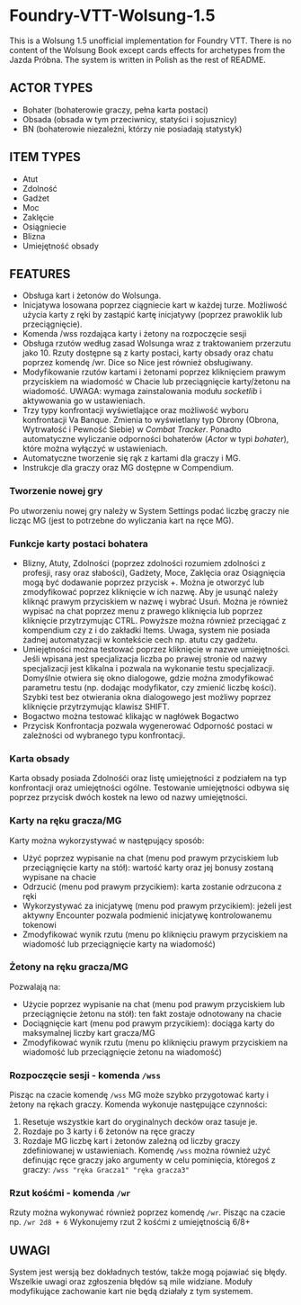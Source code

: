 # Foundry-VTT-Wolsung-1.5
This is a Wolsung 1.5 unofficial implementation for Foundry VTT. There is no content of the Wolsung Book except cards effects for archetypes from the Jazda Próbna. The system is written in Polish as the rest of README.

## ACTOR TYPES
- Bohater (bohaterowie graczy, pełna karta postaci)
- Obsada (obsada w tym przeciwnicy, statyści i sojusznicy)
- BN (bohaterowie niezależni, którzy nie posiadają statystyk)

## ITEM TYPES
- Atut
- Zdolność
- Gadżet
- Moc
- Zaklęcie
- Osiągniecie
- Blizna
- Umiejętność obsady

## FEATURES
- Obsługa kart i żetonów do Wolsunga.
- Inicjatywa losowana poprzez ciągniecie kart w każdej turze. Możliwość użycia karty z ręki by zastąpić kartę inicjatywy (poprzez prawoklik lub przeciągnięcie).
- Komenda /wss rozdająca karty i żetony na rozpoczęcie sesji
- Obsługa rzutów według zasad Wolsunga wraz z traktowaniem przerzutu jako 10. Rzuty dostępne są z karty postaci, karty obsady oraz chatu poprzez komendę /wr. Dice so Nice jest również obsługiwany.
- Modyfikowanie rzutów kartami i żetonami poprzez kliknięciem prawym przyciskiem na wiadomość w Chacie lub przeciągnięcie karty/żetonu na wiadomość. UWAGA: wymaga zainstalowania modułu _socketlib_ i aktywowania go w ustawieniach.
- Trzy typy konfrontacji wyświetlające oraz możliwość wyboru konfrontacji Va Banque. Zmienia to wyświetlany typ Obrony (Obrona, Wytrwałość i Pewność Siebie) w _Combat Tracker_. Ponadto automatyczne wyliczanie odporności bohaterów (_Actor_ w typi _bohater_), które można wyłączyć w ustawieniach.
- Automatyczne tworzenie się rąk z kartami dla graczy i MG.
- Instrukcje dla graczy oraz MG dostępne w Compendium.

### Tworzenie nowej gry
Po utworzeniu nowej gry należy w System Settings podać liczbę graczy nie licząc MG (jest to potrzebne do wyliczania kart na ręce MG).

### Funkcje karty postaci bohatera
- Blizny, Atuty, Zdolności (poprzez zdolności rozumiem zdolności z profesji, rasy oraz słabości), Gadżety, Moce, Zaklęcia oraz Osiągnięcia mogą być dodawanie poprzez przycisk +. Można je otworzyć lub zmodyfikować poprzez kliknięcie w ich nazwę. Aby je usunąć należy kliknąć prawym przyciskiem w nazwę i wybrać Usuń. Można je również wypisać na chat poprzez menu z prawego kliknięcia lub poprzez kliknięcie przytrzymując CTRL. Powyższe można również przeciągać z kompendium czy z i do zakładki Items. Uwaga, system nie posiada żadnej automatyzacji w kontekście cech np. atutu czy gadżetu.
- Umiejętności można testować poprzez kliknięcie w nazwe umiejętności. Jeśli wpisana jest specjalizacja liczba po prawej stronie od nazwy specjalizacji jest klikalna i pozwala na wykonanie testu specjalizacji. Domyślnie otwiera się okno dialogowe, gdzie można zmodyfikować parametru testu (np. dodając modyfikator, czy zmienić liczbę kości). Szybki test bez otwierania okna dialogowego jest możliwy poprzez kliknięcie przytrzymując klawisz SHIFT.
- Bogactwo można testować klikając w nagłówek Bogactwo
- Przycisk Konfrontacja pozwala wygenerować Odporność postaci w zależności od wybranego typu konfrontacji.

### Karta obsady
Karta obsady posiada Zdolnośći oraz listę umiejętności z podziałem na typ konfrontacji oraz umiejętności ogólne. Testowanie umiejętności odbywa się poprzez przycisk dwóch kostek na lewo od nazwy umiejętności.

### Karty na ręku gracza/MG
Karty można wykorzystywać w następujący sposób:
- Użyć poprzez wypisanie na chat (menu pod prawym przyciskiem lub przeciągnięcie karty na stół): wartość karty oraz jej bonusy zostaną wypisane na chacie
- Odrzucić (menu pod prawym przycikiem): karta zostanie odrzucona z ręki
- Wykorzystywać za inicjatywę (menu pod prawym przycikiem): jeżeli jest aktywny Encounter pozwala podmienić inicjatywę kontrolowanemu tokenowi
- Zmodyfikować wynik rzutu (menu po kliknięciu prawym przyciskiem na wiadomość lub przeciągnięcie karty na wiadomość)

### Żetony na ręku gracza/MG
Pozwalają na:
- Użycie poprzez wypisanie na chat (menu pod prawym przyciskiem lub przeciągnięcie żetonu na stół): ten fakt zostaje odnotowany na chacie
- Dociągnięcie kart  (menu pod prawym przycikiem): dociąga karty do maksymalnej liczby kart gracza/MG
- Zmodyfikować wynik rzutu (menu po kliknięciu prawym przyciskiem na wiadomość lub przeciągnięcie żetonu na wiadomość)

### Rozpoczęcie sesji - komenda `/wss`
Pisząc na czacie komendę `/wss` MG może szybko przygotować karty i żetony na rękach graczy. Komenda wykonuje następujące czynności:
1. Resetuje wszystkie kart do oryginalnych decków oraz tasuje je.
2. Rozdaje po 3 karty i 6 żetonów na ręce graczy
3. Rozdaje MG liczbę kart i żetonów zależną od liczby graczy zdefiniowanej w ustawieniach.
Komendę `/wss` można również użyć definując ręce graczy jako argumenty w celu pominięcia, któregoś z graczy:
`/wss "ręka Gracza1" "ręka gracza3"`

### Rzut kośćmi - komenda `/wr`
Rzuty można wykonywać również poprzez komendę `/wr`. Pisząc na czacie np.
`/wr 2d8 + 6`
Wykonujemy rzut 2 kośćmi z umiejętnością 6/8+

## UWAGI
System jest wersją bez dokładnych testów, także mogą pojawiać się błędy. Wszelkie uwagi oraz zgłoszenia błędów są mile widziane.
Moduły modyfikujące zachowanie kart nie będą działały z tym systemem.

